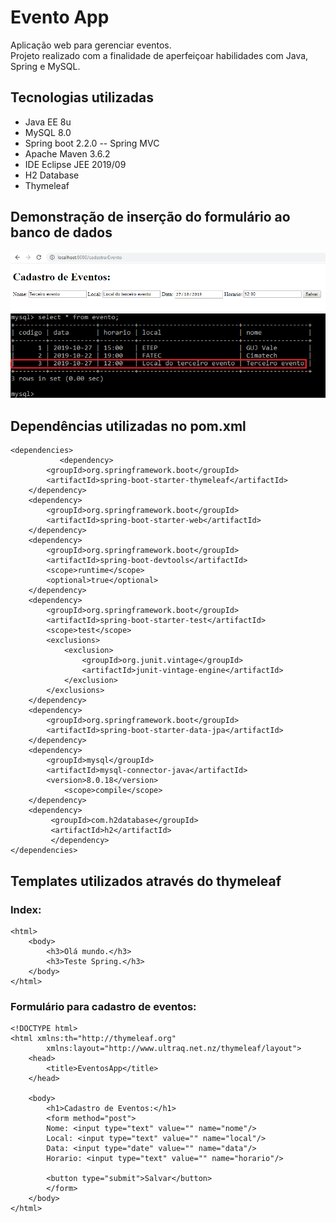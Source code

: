 # Evento App

Aplicação web para gerenciar eventos.  
Projeto realizado com a finalidade de aperfeiçoar habilidades com Java, Spring e MySQL.
  
## Tecnologias utilizadas  
- Java EE 8u
- MySQL 8.0
- Spring boot 2.2.0
-- Spring MVC
- Apache Maven 3.6.2
- IDE Eclipse JEE 2019/09
- H2 Database
- Thymeleaf
  
## Demonstração de inserção do formulário ao banco de dados

![](Screenshots/ScreenShot_Web.png)  
![](Screenshots/Screenshot_MySQL_Example.png)  
  
## Dependências utilizadas no pom.xml
```
<dependencies>
           <dependency>
		<groupId>org.springframework.boot</groupId>
		<artifactId>spring-boot-starter-thymeleaf</artifactId>
	</dependency>
	<dependency>
		<groupId>org.springframework.boot</groupId>
		<artifactId>spring-boot-starter-web</artifactId>
	</dependency>
	<dependency>
		<groupId>org.springframework.boot</groupId>
		<artifactId>spring-boot-devtools</artifactId>
		<scope>runtime</scope>
		<optional>true</optional>
	</dependency>
	<dependency>
		<groupId>org.springframework.boot</groupId>
		<artifactId>spring-boot-starter-test</artifactId>
		<scope>test</scope>
		<exclusions>
			<exclusion>
				<groupId>org.junit.vintage</groupId>
				<artifactId>junit-vintage-engine</artifactId>
			</exclusion>
		</exclusions>
	</dependency>
	<dependency>
		<groupId>org.springframework.boot</groupId>
		<artifactId>spring-boot-starter-data-jpa</artifactId>
	</dependency>
	<dependency>
		<groupId>mysql</groupId>
		<artifactId>mysql-connector-java</artifactId>
		<version>8.0.18</version>
           	<scope>compile</scope>
	</dependency>
	<dependency>
 		 <groupId>com.h2database</groupId>
  		 <artifactId>h2</artifactId>
  		 </dependency>
</dependencies>
```
  
## Templates utilizados através do thymeleaf  
### Index:
```
<html>
	<body>
		<h3>Olá mundo.</h3>
		<h3>Teste Spring.</h3>
	</body>
</html>
```
  
### Formulário para cadastro de eventos:
```
<!DOCTYPE html>		
<html xmlns:th="http://thymeleaf.org"
		xmlns:layout="http://www.ultraq.net.nz/thymeleaf/layout">	
	<head>
		<title>EventosApp</title>
	</head>
	
	<body>
		<h1>Cadastro de Eventos:</h1>
		<form method="post">
		Nome: <input type="text" value="" name="nome"/>	
		Local: <input type="text" value="" name="local"/>
		Data: <input type="date" value="" name="data"/>
		Horario: <input type="text" value="" name="horario"/>
		
		<button type="submit">Salvar</button>
		</form>
	</body>
</html>
```
